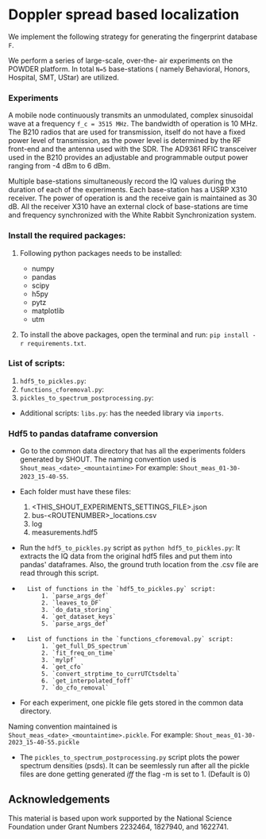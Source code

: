 # Doppler spread based localization 
We implement the following strategy for generating the fingerprint database `F`. 

We perform a series of large-scale, over-the- air experiments on the POWDER platform. In total `N=5` base-stations ( namely Behavioral, Honors, Hospital, SMT, UStar) are utilized.  

### Experiments

A mobile node continuously transmits an unmodulated, complex sinusoidal wave at a frequency `f_c = 3515 MHz`. The bandwidth of operation is 10 MHz. The B210 radios that are used for transmission, itself do not have a fixed power level of transmission, as the power level is determined by the RF front-end and the antenna used with the SDR. The AD9361 RFIC transceiver used in the B210 provides an adjustable and programmable output power ranging from -4 dBm to 6 dBm.

 Multiple base-stations simultaneously record the IQ values during the duration of each of the experiments. Each base-station has a USRP X310 receiver. The power of operation is and the receive gain is maintained as 30 dB. All the receiver X310 have an external clock of base-stations are time and frequency synchronized with the White Rabbit Synchronization system.



### Install the required packages:

1. Following python packages needs to be installed: 
	* numpy 
	* pandas 
	* scipy
	* h5py
	* pytz
	* matplotlib
	* utm
	
2.  To install the above packages, open the terminal and run: `pip install -r requirements.txt`.



###  List of scripts:
1. `hdf5_to_pickles.py`: 
2. `functions_cforemoval.py`: 
3. `pickles_to_spectrum_postprocessing.py`:

* Additional scripts: `libs.py`: has the needed library via `imports`. 



### Hdf5 to pandas dataframe conversion
* Go to the common data directory that has all the experiments folders generated by SHOUT. The naming convention used is `Shout_meas_<date>_<mountaintime>` For example: `Shout_meas_01-30-2023_15-40-55`. 
* Each folder must have these files:
     1. \<THIS\_SHOUT\_EXPERIMENTS\_SETTINGS\_FILE\>.json
     2. bus-\<ROUTENUMBER\>\_locations.csv
     3. log
     4. measurements.hdf5

* Run the  `hdf5_to_pickles.py` script as  `python hdf5_to_pickles.py`: It extracts the IQ data from the original hdf5 files and put them into pandas' dataframes. Also, the ground truth location from the .csv file are read through this script.

   
* 		List of functions in the `hdf5_to_pickles.py` script:
	  		1. `parse_args_def` 
     		2. `leaves_to_DF`
     		3. `do_data_storing`
     		4. `get_dataset_keys`
     		5. `parse_args_def`
     
* 		List of functions in the `functions_cforemoval.py` script:
     		1. `get_full_DS_spectrum`
     		2. `fit_freq_on_time`
     		3. `mylpf`
     		4. `get_cfo`
     		5. `convert_strptime_to_currUTCtsdelta`
     		6. `get_interpolated_foff`
     		7. `do_cfo_removal`

   
* For each experiment, one pickle file gets stored in the common data directory.
<!--*  and not in the git directory to avoid branch updates. --> 
Naming convention maintained is `Shout_meas_<date>_<mountaintime>.pickle`. 
For example: `Shout_meas_01-30-2023_15-40-55.pickle`

* The `pickles_to_spectrum_postprocessing.py` script plots the  power spectrum densities (psds). It can be seemlessly run after all the pickle files are done getting generated _iff_ the flag -m is set to 1. (Default is 0)




## Acknowledgements
This material is based upon work supported by the National Science Foundation under Grant Numbers 2232464, 1827940, and 1622741.
